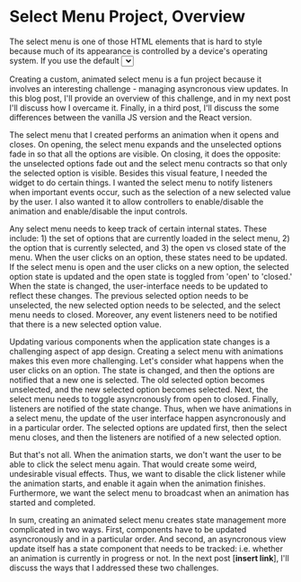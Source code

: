 # Select Menu Project, Overview

The select menu is one of those HTML elements that is hard to style because much of its appearance is controlled by a device's operating system. If you use the default <select> element, you're usually stuck with something that's boring and doesn't look good. For a previous project [**insert link**], I created a custom select menu that animates the opening and closing of the menu. Recently, I decided to go back and revisit the code for the select menu. It decided to implement two versions, one using vanilla JavaScript (**demo and code**) and another using React (**demo and code**).

Creating a custom, animated select menu is a fun project because it involves an interesting challenge - managing asyncronous view updates. In this blog post, I'll provide an overview of this challenge, and in my next post I'll discuss how I overcame it. Finally, in a third post, I'll discuss the some differences between the vanilla JS version and the React version.

The select menu that I created performs an animation when it opens and closes. On opening, the select menu expands and the unselected options fade in so that all the options are visible. On closing, it does the opposite: the unselected options fade out and the select menu contracts so that only the selected option is visible. Besides this visual feature, I needed the widget to do certain things. I wanted the select menu to notify listeners when important events occur, such as the selection of a new selected value by the user. I also wanted it to allow controllers to enable/disable the animation and enable/disable the input controls.

Any select menu needs to keep track of certain internal states. These include: 1) the set of options that are currently loaded in the select menu, 2) the option that is currently selected, and 3) the open vs closed state of the menu. When the user clicks on an option, these states need to be updated. If the select menu is open and the user clicks on a new option, the selected option state is updated and the open state is toggled from 'open' to 'closed.' When the state is changed, the user-interface needs to be updated to reflect these changes. The previous selected option needs to be unselected, the new selected option needs to be selected, and the select menu needs to closed. Moreover, any event listeners need to be notified that there is a new selected option value.

Updating various components when the application state changes is a challenging aspect of app design. Creating a select menu with animations makes this even more challenging. Let's consider what happens when the user clicks on an option. The state is changed, and then the options are notified that a new one is selected. The old selected option becomes unselected, and the new selected option becomes selected. Next, the select menu needs to toggle asyncronously from open to closed. Finally, listeners are notified of the state change. Thus, when we have animations in a select menu, the update of the user interface happen asyncronously and in a particular order. The selected options are updated first, then the select menu closes, and then the listeners are notified of a new selected option.

But that's not all. When the animation starts, we don't want the user to be able to click the select menu again. That would create some weird, undesirable visual effects. Thus, we want to disable the click listener while the animation starts, and enable it again when the animation finishes. Furthermore, we want the select menu to broadcast when an animation has started and completed.

In sum, creating an animated select menu creates state management more complicated in two ways. First, components have to be updated asyncronously and in a particular order. And second, an asyncronous view update itself has a state component that needs to be tracked: i.e. whether an animation is currently in progress or not. In the next post [**insert link**], I'll discuss the ways that I addressed these two challenges.
